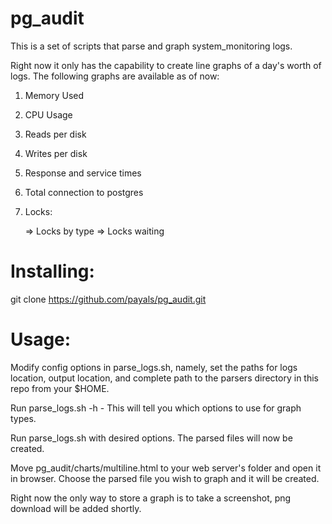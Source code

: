 pg_audit
========

This is a set of scripts that parse and graph system_monitoring logs. 

Right now it only has the capability to create line graphs of a day's worth of logs. The following graphs are available as of now:

1. Memory Used
2. CPU Usage
3. Reads per disk
4. Writes per disk
5. Response and service times
6. Total connection to postgres
7. Locks:

      => Locks by type
      => Locks waiting

Installing:
===========

git clone https://github.com/payals/pg_audit.git

Usage:
======

Modify config options in parse_logs.sh, namely, set the paths for logs location, output location, and complete path to the parsers directory in this repo from your $HOME.

Run parse_logs.sh -h - This will tell you which options to use for graph types.

Run parse_logs.sh with desired options. The parsed files will now be created. 

Move pg_audit/charts/multiline.html to your web server's folder and open it in browser. Choose the parsed file you wish to graph and it will be created. 

Right now the only way to store a graph is to take a screenshot, png download will be added shortly.
